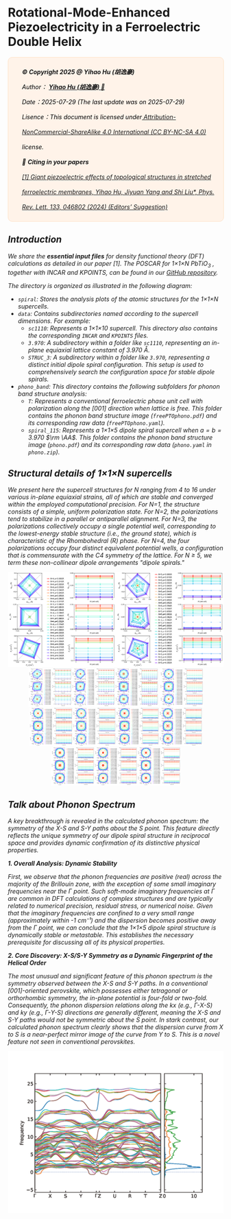# Rotational-Mode-Enhanced Piezoelectricity in a Ferroelectric Double Helix

<div style="color:black; background-color:#FFF3E9; border: 1px solid #FFE0C3; border-radius: 10px; margin-top:1rem; margin-bottom:1rem">
    <p style="margin:1rem; padding-left: 1rem; line-height: 2.5;">
        <a style="font-weight:bold"><em> ©️ <b> <i>Copyright 2025 @ Yihao Hu (胡逸豪)</i></b><br/></a></em>
        <i>Author：
            <b>
            <a href="mailto:huyihao@westlake.edu.cn"> Yihao Hu (胡逸豪) 📨 </a>
<!--             <a href="mailto:liushi@westlake.edu.cn"> Shi Liu (刘仕) <sup>†</sup>📨 </a> -->
            </b>
        </i>
        <br/>
        <i>Date：2025-07-29 (The last update was on 2025-07-29)</i><br/>
        <i>Lisence：This document is licensed under<a rel="license" href="http://creativecommons.org/licenses/by-nc-sa/4.0/"> Attribution-NonCommercial-ShareAlike 4.0 International (CC BY-NC-SA 4.0) </a>license.<br/>
         📖 <a style="font-weight:bold"> <b>Citing in your papers</b><br/></a>
         <i><a href="https://journals.aps.org/prl/abstract/10.1103/PhysRevLett.133.046802"> [1] Giant piezoelectric effects of topological structures in stretched ferroelectric membranes, Yihao Hu, Jiyuan Yang and Shi Liu*, Phys. Rev. Lett. 133, 046802 (2024) (Editors’ Suggestion)</a>
        </i><br/>  
    </p>
</div>

## Introduction

We share the **essential input files** for density functional theory (DFT) calculations as detailed in our paper [1]. The POSCAR for 1×1×N PbTiO$_3$ , together with INCAR and KPOINTS, can be found in our <a href="https://github.com/huiihao/Spiral">GitHub repository</a>.

<!--The directory is organized as illustrated in the following diagram:

- The `train` directory houses both the training dataset and the `input.json` file which holds the training metadata.
- The `model` directory contains the force field file.
- The `DFT` directory provides a sample `INCAR` file used for DFT scf calculations during the training database construction. 
- Within the `test` directory:
  - The `NEB` directory contains necessary files that compare the DFT and DP energy barriers for various polarization switching pathways in ferroelectric hafnia. See **Section 4.1**.
  - The `Energy barriers` directory contains necessary files that compare the DFT and DP energy barriers for oxygen vacancy diffusion. See **Section 4.2**.
  - The `Piezoelectric` directory is for piezoelectric coefficient $d_{33}$ calculations using finite-field MD simulations. See **Section 4.3**.
  - The `Mobility` directory contains selected MD trajectories and python scripts for oyxgen ion mobility calculations. See **Section 4.4**.

This structure ensures clear categorization and easy navigation for users accessing the files.
-->

The directory is organized as illustrated in the following diagram:

- `spiral`: Stores the analysis plots of the atomic structures for the 1×1×N supercells.
- `data`: Contains subdirectories named according to the supercell dimensions. For example:
  - `sc1110`: Represents a 1×1×10 supercell. This directory also contains the corresponding `INCAR` and `KPOINTS` files.
  - `3.970`: A subdirectory within a folder like `sc1110`, representing an in-plane equiaxial lattice constant of 3.970 Å.
  - `STRUC_3`: A subdirectory within a folder like `3.970`, representing a distinct initial dipole spiral configuration. This setup is used to comprehensively search the configuration space for stable dipole spirals.
- `phono_band`: This directory contains the following subfolders for phonon band structure analysis:
  - `T`: Represents a conventional ferroelectric phase unit cell with polarization along the [001] direction when lattice is free. This folder contains the phonon band structure image (`freePTOphono.pdf`) and its corresponding raw data (`freePTOphono.yaml`).
  - `spiral_115`: Represents a 1×1×5 dipole spiral supercell when $a=b=3.970$ $\rm \AA$. This folder contains the phonon band structure image (`phono.pdf`) and its corresponding raw data (`phono.yaml` in `phono.zip`).

## Structural details of 1×1×N supercells

We present here the supercell structures for N ranging from 4 to 16 under various in-plane equiaxial strains, all of which are stable and converged within the employed computational precision. For N=1, the structure consists of a simple, uniform polarization state. For N=2, the polarizations tend to stabilize in a parallel or antiparallel alignment. For N=3, the polarizations collectively occupy a single potential well, corresponding to the lowest-energy stable structure (i.e., the ground state), which is characteristic of the Rhombohedral (R) phase. For N=4, the four polarizations occupy four distinct equivalent potential wells, a configuration that is commensurate with the C4 symmetry of the lattice. For N ≥ 5, we term these non-collinear dipole arrangements "dipole spirals."

<div align=center>
    <img src="./spiral/sc114.png" width="50%" height="auto"><img src="./spiral/sc115.png" width="50%" height="auto">
    <img src="./spiral/sc116.png" width="20%" height="auto"><img src="./spiral/sc117.png" width="20%" height="auto"><img src="./spiral/sc118.png" width="20%" height="auto">    
    <img src="./spiral/sc119.png" width="20%" height="auto"><img src="./spiral/sc1110.png" width="20%" height="auto"><img src="./spiral/sc1111.png" width="20%" height="auto"><img src="./spiral/sc1112.png" width="20%" height="auto"><img src="./spiral/sc1113.png" width="20%" height="auto">    
    <img src="./spiral/sc1114.png" width="20%" height="auto"><img src="./spiral/sc1115.png" width="20%" height="auto"><img src="./spiral/sc1116.png" width="20%" height="auto">
</div>

## Talk about Phonon Spectrum

A key breakthrough is revealed in the calculated phonon spectrum: the symmetry of the X-S and S-Y paths about the S point. This feature directly reflects the unique symmetry of our dipole spiral structure in reciprocal space and provides dynamic confirmation of its distinctive physical properties.

**1. Overall Analysis: Dynamic Stability**

First, we observe that the phonon frequencies are positive (real) across the majority of the Brillouin zone, with the exception of some small imaginary frequencies near the Γ point. Such soft-mode imaginary frequencies at Γ are common in DFT calculations of complex structures and are typically related to numerical precision, residual stress, or numerical noise. Given that the imaginary frequencies are confined to a very small range (approximately within -1 cm⁻¹) and the dispersion becomes positive away from the Γ point, we can conclude that the 1×1×5 dipole spiral structure is dynamically stable or metastable. This establishes the necessary prerequisite for discussing all of its physical properties.

**2. Core Discovery: X-S/S-Y Symmetry as a Dynamic Fingerprint of the Helical Order**

The most unusual and significant feature of this phonon spectrum is the symmetry observed between the X-S and S-Y paths. In a conventional [001]-oriented perovskite, which possesses either tetragonal or orthorhombic symmetry, the in-plane potential is four-fold or two-fold. Consequently, the phonon dispersion relations along the kx (e.g., Γ-X-S) and ky (e.g., Γ-Y-S) directions are generally different, meaning the X-S and S-Y paths would not be symmetric about the S point. In stark contrast, our calculated phonon spectrum clearly shows that the dispersion curve from X to S is a near-perfect mirror image of the curve from Y to S. This is a novel feature not seen in conventional perovskites.

<div align=center>
    <img src="./phono_band/spiral_115/phono.png" width="100%" height="auto">
</div>
